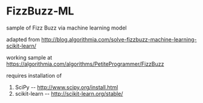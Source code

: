 # FizzBuzz-ML
sample of Fizz Buzz via machine learning model

  adapted from http://blog.algorithmia.com/solve-fizzbuzz-machine-learning-scikit-learn/

  working sample at https://algorithmia.com/algorithms/PetiteProgrammer/FizzBuzz

requires installation of 
  1. SciPy -- http://www.scipy.org/install.html 
  2. scikit-learn -- http://scikit-learn.org/stable/
